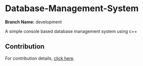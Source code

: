 # Database-Management-System

**Branch Name:** development

A simple console based database management system using c++

## Contribution 

For contribution details, [click here](./Contribution/README.md).
